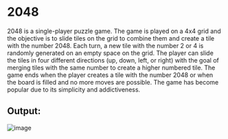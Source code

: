 # 2048
2048 is a single-player puzzle game. The game is played on a 4x4 grid and the objective is to slide tiles on the grid to combine them and create a tile with the number 2048. Each turn, a new tile with the number 2 or 4 is randomly generated on an empty space on the grid. The player can slide the tiles in four different directions (up, down, left, or right) with the goal of merging tiles with the same number to create a higher numbered tile. The game ends when the player creates a tile with the number 2048 or when the board is filled and no more moves are possible. The game has become popular due to its simplicity and addictiveness.

## Output:
![image](https://user-images.githubusercontent.com/99204211/212659530-654d7623-f594-433f-b5a7-1ee550127a1d.png)
